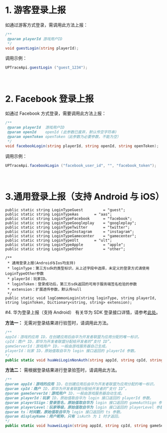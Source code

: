 
# 1. 游客登录上报
如通过游客方式登录，需调用此方法上报：
```csharp
/**
 @param playerId 游戏用户ID
 */
void guestLogin(string playerId);
```

调用示例：
```csharp
UPTraceApi.guestLogin ("guest_1234");
```

&ensp;

# 2. Facebook 登录上报
如通过 Facebook 方式登录，需要调用此方法上报：
```csharp
/**
 @param playerId  游戏用户ID
 @param openId    openId (此参数已废弃，默认传空字符串)
 @param openToken openToken（此参数为必要参数，不能为空）
 */
void facebookLogin(string playerId, string openId, string openToken);
```
调用示例：
```csharp
UPTraceApi.facebookLogin ("facebook_user_id", "", "facebook_token");
```

&ensp;




# 3.通用登录上报（支持 Android 与 iOS）

```
public static string LoginTypeGuest 		= "guest";
public static string LoginTypeAas 		= "aas";
public static string LoginTypeFacebook 		= "facebook";
public static string LoginTypeGoogleplay 	= "googleplay";
public static string LoginTypeTwitter 		= "twitter";
public static string LoginTypeInstagram 	= "instagram";
public static string LoginTypeGamecenter 	= "gamecenter";
public static string LoginTypeUlt 		= "ult";
public static string LoginTypeApple 		= "apple";
public static string LoginTypeOther 		= "other";

/**
 * 通用登录上报(Android与Ios均支持)
 * loginType：第三方sdk的类型标识，从上述字段中选择，未定义的登录方式请使用LoginTypeOther参数
 * playerId：玩家ID。
 * loginToken：登录成功后，第三方sdk返回的可用于服务端签名检验的参数
 * extension：扩展透传参数，默认传null
 */
public static void logCommonLogin(string loginType, string playerId, string loginToken, Dictionary<string, string> extension);
```


#4. 华为登录上报（支持 Android）
有关华为 SDK 登录接口详情，请参考[此处](https://developer.huawei.com/consumer/cn/service/hms/catalog/HuaweiJointOperation.html?page=hmssdk_jointOper_api_reference_c9)。

**方法一：** 无需对登录结果进行验签时，请调用此方法。
```csharp
/**
appId：游戏的应用 ID，在创建应用后由华为开发者联盟为应用分配的唯一标识。
cpId：商户 ID，即华为开发者联盟分配给开发者的“支付 ID”。
gameServerId：游戏用户 ID，一般由游戏服务器自己生成。
playerId：玩家 ID，原始值取自华为 login 接口返回的 playerId 参数。
*/
public static void huaWeiLoginNonAuth(string appId, string cpId, string gameServerId, string playerId)
```

**方法二：** 需根据登录结果进行登录验签时，请调用此方法。
```csharp
/**
@param appId：游戏的应用 ID，在创建应用后由华为开发者联盟为应用分配的唯一标识。
@param cpId：商户 ID，即华为开发者联盟分配给开发者的“支付 ID”。
@param gameServerId：游戏用户 ID，一般由游戏服务器自动生成。
@param playerId：玩家 ID，原始值取自华为 login 接口返回的 playerId 参数。
@param playerSSign：登录签名，原始值取自华为 login 接口返回的 gameAuthSign 参数。
@param playerLevel：玩家等级，原始值取自华为 login 接口返回的 playerLevel 参数。
@param ts：时间戳，原始值取自华为 login 接口返回的 ts 参数。
@param displayName：用户昵称，只有 isAuth 为 1 时才返回。
*/
public static void huaweiLogin(string appId, string cpId, string gameServerId, string playerId, string playerSSign, string playerLevel, string ts, string displayName)；
```

&ensp;
